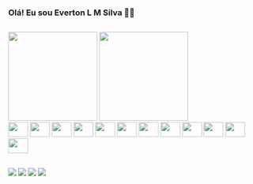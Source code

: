 ### Olá! Eu sou Everton L M Silva 👋😁
##
<div>
  <img height="180em" src="https://github-readme-stats.vercel.app/api?username=EvertonLMSilva&show_icons=true&theme=prussian&include_all_commits=true&count_private=true" />
  <img height="180em" src="https://github-readme-stats.vercel.app/api/top-langs/?username=EvertonLMSilva&hide=c%23&layout=compact&theme=prussian" />
 </div>

<div>
  <img height="30" width="40" src="https://cdn.jsdelivr.net/gh/devicons/devicon/icons/javascript/javascript-plain.svg" />
  <img height="30" width="40" src="https://cdn.jsdelivr.net/gh/devicons/devicon/icons/typescript/typescript-original.svg" />
  <img height="30" width="40" src="https://cdn.jsdelivr.net/gh/devicons/devicon/icons/html5/html5-original.svg" />
  <img height="30" width="40" src="https://cdn.jsdelivr.net/gh/devicons/devicon/icons/css3/css3-original.svg" />
  <img height="30" width="40" src="https://cdn.jsdelivr.net/gh/devicons/devicon/icons/react/react-original.svg" />
  <img height="30" width="40" src="https://cdn.jsdelivr.net/gh/devicons/devicon/icons/vuejs/vuejs-original.svg" />
  <img height="30" width="40" src="https://cdn.jsdelivr.net/gh/devicons/devicon/icons/nodejs/nodejs-original.svg" />
  <img height="30" width="40" src="https://cdn.jsdelivr.net/gh/devicons/devicon/icons/sequelize/sequelize-original.svg" />
  <img height="30" width="40" src="https://cdn.jsdelivr.net/gh/devicons/devicon/icons/express/express-original.svg" />
  <img height="30" width="40" src="https://cdn.jsdelivr.net/gh/devicons/devicon/icons/redux/redux-original.svg" />
  <img height="30" width="40" src="https://cdn.jsdelivr.net/gh/devicons/devicon/icons/jest/jest-plain.svg" />
  <img height="30" width="40" src="https://cdn.jsdelivr.net/gh/devicons/devicon/icons/jenkins/jenkins-original.svg" />          
</div>

##

<div>
  <img src="https://img.shields.io/badge/Gmail-D14836?style=for-the-badge&logo=gmail&logoColor=white" /> 
  <img src="https://img.shields.io/badge/LinkedIn-0077B5?style=for-the-badge&logo=linkedin&logoColor=white" /> 
  <img src="https://img.shields.io/badge/Gmail-D14836?style=for-the-badge&logo=gmail&logoColor=white" /> 
  <img src="https://img.shields.io/badge/Gmail-D14836?style=for-the-badge&logo=gmail&logoColor=white" /> 
  
</div>
